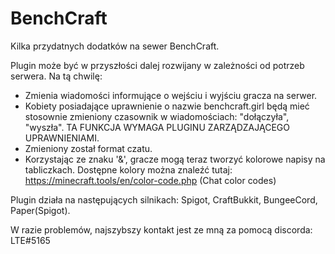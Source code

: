 # BenchCraft
Kilka przydatnych dodatków na sewer BenchCraft.

Plugin może być w przyszłości dalej rozwijany w zależności od potrzeb serwera. Na tą chwilę:

  - Zmienia wiadomości informujące o wejściu i wyjściu gracza na serwer.
  - Kobiety posiadające uprawnienie o nazwie benchcraft.girl będą mieć stosownie zmieniony czasownik w wiadomościach: "dołączyła", "wyszła". TA FUNKCJA WYMAGA PLUGINU ZARZĄDZAJĄCEGO UPRAWNIENIAMI.
  - Zmieniony został format czatu.
  - Korzystając ze znaku '&', gracze mogą teraz tworzyć kolorowe napisy na tabliczkach. Dostępne kolory można znaleźć tutaj: https://minecraft.tools/en/color-code.php (Chat color codes)
  
  Plugin działa na następujących silnikach: Spigot, CraftBukkit, BungeeCord, Paper(Spigot).
 
  W razie problemów, najszybszy kontakt jest ze mną za pomocą discorda: LTE#5165
